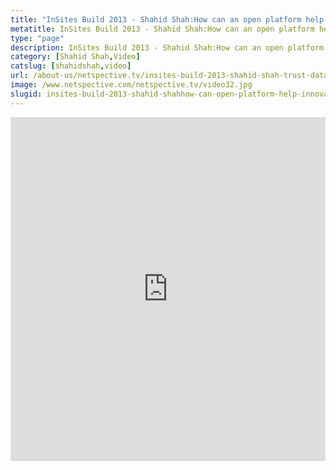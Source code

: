 ```yaml
---
title: "InSites Build 2013 - Shahid Shah:How can an open platform help innovation and customer satisfaction?"
metatitle: InSites Build 2013 - Shahid Shah:How can an open platform help innovation and customer satisfaction?"
type: "page"
description: InSites Build 2013 - Shahid Shah:How can an open platform help innovation and customer satisfaction?" 
category: [Shahid Shah,Video]
catslug: [shahidshah,video]
url: /about-us/netspective.tv/insites-build-2013-shahid-shah-trust-data-system-systems-model/
image: /www.netspective.com/netspective.tv/video32.jpg
slugid: insites-build-2013-shahid-shahhow-can-open-platform-help-innovation-customer-satisfaction
---
```


<iframe width="100%" height="550" src="https://www.youtube.com/embed/HfCAb66fPcg" frameborder="0" allowfullscreen></iframe>

